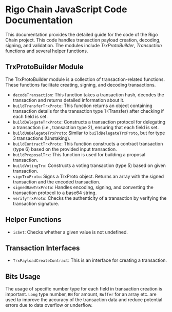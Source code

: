 # Rigo Chain JavaScript Code Documentation

This documentation provides the detailed guide for the code of the Rigo Chain project. This code handles transaction payload creation, decoding, signing, and validation. The modules include _TrxProtoBuilder_, _Transaction_ functions and several helper functions.

## TrxProtoBuilder Module 

The TrxProtoBuilder module is a collection of transaction-related functions. These functions facilitate creating, signing, and decoding transactions.

- `decodeTransaction`: This function takes a transaction hash, decodes the transaction and returns detailed information about it.
- `buildTransferTrxProto`: This function returns an object containing transaction details for the transaction type 1 (Transfer) after checking if each field is set.
- `buildDelegateTrxProto`: Constructs a transaction protocol for delegating a transaction (i.e., transaction type 2), ensuring that each field is set.
- `buildUnDelegateTrxProto`: Similar to `buildDelegateTrxProto`, but for type 3 transactions (Unstaking).
- `buildContractTrxProto`: This function constructs a contract transaction (type 6) based on the provided input transaction.
- `buildProposalTrx`: This function is used for building a proposal transaction.
- `buildVotingTrx`: Constructs a voting transaction (type 5) based on given transaction.
- `signTrxProto`: Signs a TrxProto object. Returns an array with the signed transaction and the encoded transaction.
- `signedRawTrxProto`: Handles encoding, signing, and converting the transaction protocol to a base64 string.
- `verifyTrxProto`: Checks the authenticity of a transaction by verifying the transaction signature.

## Helper Functions

- `isSet`: Checks whether a given value is not undefined.
  
## Transaction Interfaces

- `TrxPayloadCreateContract`: This is an interface for creating a transaction.

## Bits Usage

The usage of specific number type for each field in transaction creation is important. `Long` type number, `BN` for amount, `Buffer` for an array etc. are used to improve the accuracy of the transaction data and reduce potential errors due to data overflow or underflow.